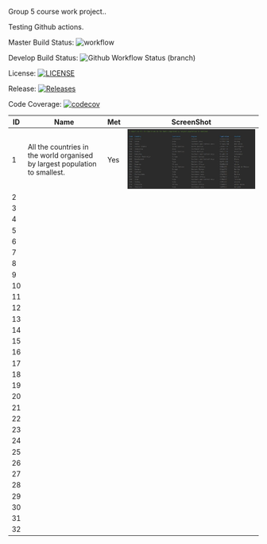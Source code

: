 Group 5 course work project..

Testing Github actions.

Master Build Status: ![workflow](https://github.com/jbou-nahra/semgroup5/actions/workflows/main.yml/badge.svg)

Develop Build Status: ![Github Workflow Status (branch)](https://img.shields.io/github/actions/workflow/status/jbou-nahra/semgroup5/main.yml?branch=Develop)

License: [![LICENSE](https://img.shields.io/github/license/jbou-nahra/semgroup5.svg?style=flat-square)](https://github.com/jbou-nahra/semgroup5/blob/master/LICENSE)

Release: [![Releases](https://img.shields.io/github/release/jbou-nahra/semgroup5/all.svg?style=flat-square)](https://github.com/jbou-nahra/semgroup5/releases)

Code Coverage: [![codecov](https://codecov.io/gh/jbou-nahra/semgroup5/branch/feature/UnitTest1-5/graph/badge.svg?token=TEFGU8TR44)](https://codecov.io/gh/jbou-nahra/semgroup5)

| ID  | Name | Met | ScreenShot                        |
|-----|------|-----|-----------------------------------|
| 1   | All the countries in the world organised by largest population to smallest.     | Yes | <img src = "/images/report1.jpg"> |
| 2   |      |     |                                   |
| 3   |      |     |                                   |
| 4   |      |     |                                   |
| 5   |      |     |                                   |
| 6   |      |     |                                   |
| 7   |      |     |                                   |
| 8   |      |     |                                   |
| 9   |      |     |                                   |
| 10  |      |     |                                   |
| 11  |      |     |                                   |
| 12  |      |     |                                   |
| 13  |      |     |                                   |
| 14  |      |     |                                   |
| 15  |      |     |                                   |
| 16  |      |     |                                   |
| 17  |      |     |                                   |
| 18  |      |     |                                   |
| 19  |      |     |                                   |
| 20  |      |     |                                   |
| 21  |      |     |                                   |
| 22  |      |     |                                   |
| 23  |      |     |                                   |
| 24  |      |     |                                   |
| 25  |      |     |                                   |
| 26  |      |     |                                   |
| 27  |      |     |                                   |
| 28  |      |     |                                   |
| 29  |      |     |                                   |
| 30  |      |     |                                   |
| 31  |      |     |                                   |
 | 32  |      |     |                                   |
